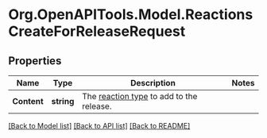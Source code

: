 # Org.OpenAPITools.Model.ReactionsCreateForReleaseRequest

## Properties

Name | Type | Description | Notes
------------ | ------------- | ------------- | -------------
**Content** | **string** | The [reaction type](https://docs.github.com/rest/reference/reactions#reaction-types) to add to the release. | 

[[Back to Model list]](../README.md#documentation-for-models) [[Back to API list]](../README.md#documentation-for-api-endpoints) [[Back to README]](../README.md)

